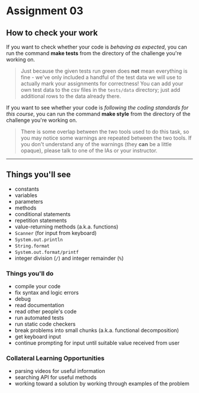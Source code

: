 # Assignment 03

## How to check your work

If you want to check whether your code is _behaving as expected_, you can run the command **make tests** from the directory of the challenge you're
working on.

> Just because the given tests run green does **not** mean everything is fine - we've only included a handful of the test data we will use to actually mark your assignments for correctness! You can add your own test data to the csv files in the `tests/data` directory; just add additional rows to the data already there.

If you want to see whether your code is _following the coding standards for this course_, you can run the command **make style** from the directory of the challenge you're working on.

> There is some overlap between the two tools used to do this task, so you may notice some warnings are repeated between the two tools. If you don't understand any of the warnings (they **can** be a little opaque), please talk to one of the IAs or your instructor.

---

## Things you'll see

- constants
- variables
- parameters
- methods
- conditional statements
- repetition statements
- value-returning methods (a.k.a. functions)
- `Scanner` (for input from keyboard)
- `System.out.println`
- `String.format`
- `System.out.format/printf`
- integer division (`/`) and integer remainder (`%`)

### Things you'll do

- compile your code
- fix syntax and logic errors
- debug
- read documentation
- read other people's code
- run automated tests
- run static code checkers
- break problems into small chunks (a.k.a. functional decomposition)
- get keyboard input
- continue prompting for input until suitable value received from user

### Collateral Learning Opportunities

- parsing videos for useful information
- searching API for useful methods
- working toward a solution by working through examples of the problem
